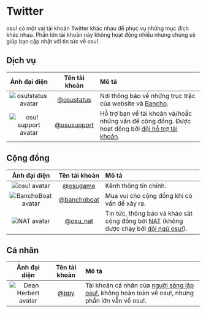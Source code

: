 # Twitter

osu! có một vài tài khoản Twitter khác nhau để phục vụ những mục đích khác nhau. Phần lớn tài khoản này không hoạt động nhiều nhưng chúng sẽ giúp bạn cập nhật với tin tức về osu!.

## Dịch vụ

| Ảnh đại diện | Tên tài khoản | Mô tả |
| :-: | :-: | :-- |
| ![osu!status avatar](img/osustatus.jpg) | [@osustatus](https://twitter.com/osustatus "Twitter") | Nơi thông báo về những trục trặc của website và [Bancho](/wiki/Bancho_(server)). |
| ![osu! support avatar](img/osusupport.jpg) | [@osusupport](https://twitter.com/osusupport "Twitter") | Hỗ trợ bạn về tài khoản và/hoắc những vấn đề cộng đồng. Được hoạt động bởi [đội hỗ trợ tài khoản](/wiki/People/The_Team/Account_support_team). |

## Cộng đồng

| Ảnh đại diện | Tên tài khoản | Mô tả |
| :-: | :-: | :-- |
| ![osu! avatar](img/osugame.jpg) | [@osugame](https://twitter.com/osugame "Twitter") | Kênh thông tin chính. |
| ![BanchoBoat avatar](img/banchoboat.jpg) | [@banchoboat](https://twitter.com/banchoboat "Twitter") | Mua vui cho cộng đồng khi có vấn đề xảy ra. |
| ![NAT avatar](img/osu_nat.png) | [@osu_nat](https://twitter.com/osu_nat "Twitter") | Tin tức, thông báo và khảo sát cộng đồng bởi [NAT](/wiki/People/The_Team/Nomination_Assessment_Team) (không được chạy bởi [đội ngũ osu!](/wiki/People/The_Team#the-team)). |

## Cá nhân

| Ảnh đại diện | Tên tài khoản | Mô tả |
| :-: | :-: | :-- |
| ![Dean Herbert avatar](img/ppy.jpg) | [@ppy](https://twitter.com/ppy "Twitter") | Tài khoản cá nhân của [người sáng lập osu!](/wiki/People/peppy), không hoàn toàn về osu!, nhưng phần lớn vẫn về osu!. |
